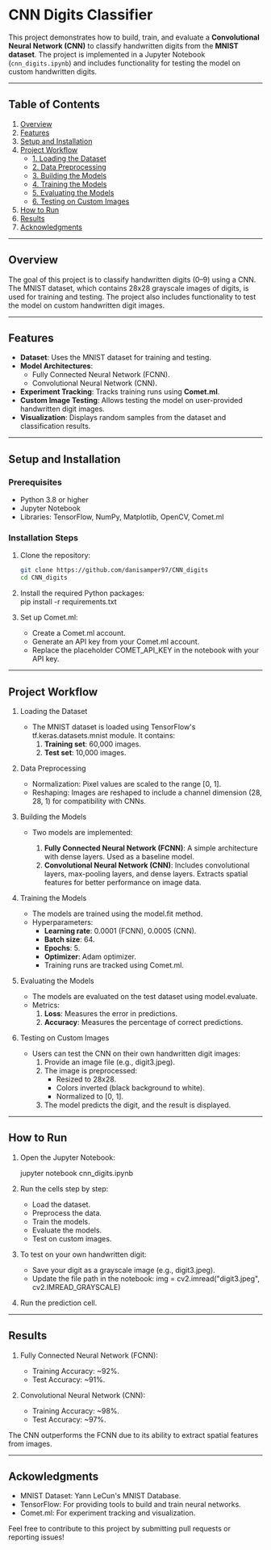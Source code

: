 # CNN Digits Classifier

This project demonstrates how to build, train, and evaluate a **Convolutional Neural Network (CNN)** to classify handwritten digits from the **MNIST dataset**. The project is implemented in a Jupyter Notebook (`cnn_digits.ipynb`) and includes functionality for testing the model on custom handwritten digits.

---

## Table of Contents
1. [Overview](#overview)
2. [Features](#features)
3. [Setup and Installation](#setup-and-installation)
4. [Project Workflow](#project-workflow)
    - [1. Loading the Dataset](#1-loading-the-dataset)
    - [2. Data Preprocessing](#2-data-preprocessing)
    - [3. Building the Models](#3-building-the-models)
    - [4. Training the Models](#4-training-the-models)
    - [5. Evaluating the Models](#5-evaluating-the-models)
    - [6. Testing on Custom Images](#6-testing-on-custom-images)
5. [How to Run](#how-to-run)
6. [Results](#results)
7. [Acknowledgments](#acknowledgments)

---

## Overview
The goal of this project is to classify handwritten digits (0–9) using a CNN. The MNIST dataset, which contains 28x28 grayscale images of digits, is used for training and testing. The project also includes functionality to test the model on custom handwritten digit images.

---

## Features
- **Dataset**: Uses the MNIST dataset for training and testing.
- **Model Architectures**:
  - Fully Connected Neural Network (FCNN).
  - Convolutional Neural Network (CNN).
- **Experiment Tracking**: Tracks training runs using **Comet.ml**.
- **Custom Image Testing**: Allows testing the model on user-provided handwritten digit images.
- **Visualization**: Displays random samples from the dataset and classification results.

---

## Setup and Installation

### Prerequisites
- Python 3.8 or higher
- Jupyter Notebook
- Libraries: TensorFlow, NumPy, Matplotlib, OpenCV, Comet.ml

### Installation Steps
1. Clone the repository:
   ```bash
   git clone https://github.com/danisamper97/CNN_digits
   cd CNN_digits

2. Install the required Python packages:    
    pip install -r requirements.txt
   
3. Set up Comet.ml: 
    - Create a Comet.ml account.
    - Generate an API key from your Comet.ml account.
    - Replace the placeholder COMET_API_KEY in the notebook with your API key.

---

## Project Workflow
1. Loading the Dataset
    - The MNIST dataset is loaded using TensorFlow's tf.keras.datasets.mnist module. It contains:
        1. **Training set**: 60,000 images.
        2. **Test set**: 10,000 images.

2. Data Preprocessing
    - Normalization: Pixel values are scaled to the range [0, 1].
    - Reshaping: Images are reshaped to include a channel dimension (28, 28, 1) for compatibility with CNNs.

3. Building the Models
    - Two models are implemented:

        1. **Fully Connected Neural Network (FCNN)**: A simple architecture with dense layers. Used as a baseline model.
        2. **Convolutional Neural Network (CNN)**: Includes convolutional layers, max-pooling layers, and dense layers. Extracts spatial features for better performance on image data.

4. Training the Models
    - The models are trained using the model.fit method.
    - Hyperparameters:
        - **Learning rate**: 0.0001 (FCNN), 0.0005 (CNN).
        - **Batch size**: 64.
        - **Epochs**: 5.
        - **Optimizer**: Adam optimizer.
        - Training runs are tracked using Comet.ml.

5. Evaluating the Models
    - The models are evaluated on the test dataset using model.evaluate.
    - Metrics:
        1. **Loss**: Measures the error in predictions.
        2. **Accuracy**: Measures the percentage of correct predictions.

6. Testing on Custom Images
    - Users can test the CNN on their own handwritten digit images:
        1. Provide an image file (e.g., digit3.jpeg).
        2. The image is preprocessed:
            - Resized to 28x28.
            - Colors inverted (black background to white).
            - Normalized to [0, 1].
        3. The model predicts the digit, and the result is displayed.

---

## How to Run
1. Open the Jupyter Notebook:
    
    jupyter notebook cnn_digits.ipynb

2. Run the cells step by step:

    - Load the dataset.
    - Preprocess the data.
    - Train the models.
    - Evaluate the models.
    - Test on custom images.

3. To test on your own handwritten digit:

    - Save your digit as a grayscale image (e.g., digit3.jpeg).
    - Update the file path in the notebook:
        img = cv2.imread("digit3.jpeg", cv2.IMREAD_GRAYSCALE)

4. Run the prediction cell.

---

## Results
1. Fully Connected Neural Network (FCNN):

    - Training Accuracy: ~92%.
    - Test Accuracy: ~91%.

2. Convolutional Neural Network (CNN):

    - Training Accuracy: ~98%.
    - Test Accuracy: ~97%.

The CNN outperforms the FCNN due to its ability to extract spatial features from images.

---

## Ackowledgments
- MNIST Dataset: Yann LeCun's MNIST Database.
- TensorFlow: For providing tools to build and train neural networks.
- Comet.ml: For experiment tracking and visualization.

Feel free to contribute to this project by submitting pull requests or reporting issues!